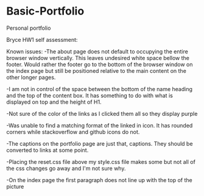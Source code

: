 # Basic-Portfolio
Personal portfolio

Bryce HW1 self assessment:

Known issues:
-The about page does not default to occupying the entire browser window vertically. This leaves undesired white space bellow the footer. Would rather the footer go to the bottom of the browser window on the index page but still be positioned relative to the main content on the other longer pages.

-I am not in control of the space between the bottom of the name heading and the top of the content box. It has something to do with what is displayed on top and the height of H1.

-Not sure of the color of the links as I clicked them all so they display purple

-Was unable to find a matching format of the linked in icon. It has rounded corners while stackoverflow and github icons do not.

-The captions on the portfolio page are just that, captions. They should be converted to links at some point.

-Placing the reset.css file above my style.css file makes some but not all of the css changes go away and I'm not sure why.

-On the index page the first paragraph does not line up with the top of the picture
